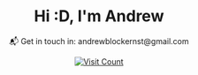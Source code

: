 <h1 align = "center">Hi :D, I'm Andrew</h1>
<p align = "center">📬 Get in touch in: andrewblockernst@gmail.com</p>

<p align="center">
  <a href="https://visitcount.itsvg.in">
    <img src="https://visitcount.itsvg.in/api?id=Awrthdrew&icon=2&color=4" alt="Visit Count" />
  </a>
</p>



